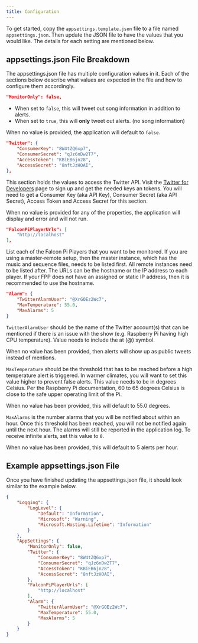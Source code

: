 ```yaml
---
title: Configuration
---
```


To get started, copy the ```appsettings.template.json``` file to a file named ```appsettings.json```.
Then update the JSON file to have the values that you would like. The details for each setting are
mentioned below.

## appsettings.json File Breakdown

The appsettings.json file has multiple configuration values in it. Each of the sections below describe
what values are expected in the file and how to configure them accordingly.

```json
"MonitorOnly": false,
```

* When set to ```false```, this will tweet out song information in addition to alerts.
* When set to ```true```, this will **only** tweet out alerts. (no song information)

When no value is provided, the application will default to ```false```.

```json
"Twitter": {
    "ConsumerKey": "8W4tZQ6xp7",
    "ConsumerSecret": "qJz6nDw2T7",
    "AccessToken": "KBiEB6jn28",
    "AccessSecret": "8nftJzHOAI",
},
```

This section holds the values to access the Twitter API. Visit the
[Twitter for Developers](https://developer.twitter.com) page to sign up and get the needed keys an tokens.
You will need to get a Consumer Key (aka API Key), Consumer Secret (aka API Secret), Access Token and Access Secret
for this section.

When no value is provided for any of the properties, the application will display and error and will not run.

```json
"FalconPiPlayerUrls": [
    "http://localhost"
],
```

List each of the Falcon Pi Players that you want to be monitored. If you are using a master-remote setup,
then the master instance, which has the music and sequence files, needs to be listed first. All remote
instances need to be listed after. The URLs can be the hostname or the IP address to each player.
If your FPP does not have an
assigned or static IP address, then it is recommended to use the hostname.

```json
"Alarm": {
    "TwitterAlarmUser": "@XrGOEz2Wc7",
    "MaxTemperature": 55.0,
    "MaxAlarms": 5
}
```

```TwitterAlarmUser``` should be the name of the Twitter account(s) that can be mentioned if
there is an issue with the show (e.g. Raspberry Pi having high CPU temperature). Value needs to include
the at (@) symbol.

When no value has been provided, then alerts will show up as public tweets instead of mentions.

```MaxTemperature``` should be the threshold that has to be reached before a high temperature alert is triggered.
In warmer climates, you will want to set this value higher to prevent false alerts.
This value needs to be in degrees Celsius. Per the Raspberry Pi documentation, 60 to 65
degrees Celsius is close to the safe upper operating limit of the Pi.

When no value has been provided, this will default to 55.0 degrees.

```MaxAlarms``` is the number alarms that you will be notified about within an hour. Once this threshold
has been reached, you will not be notified again until the next hour. The alarms will still be reported
in the application log. To receive infinite alerts, set this value to ```0```.

When no value has been provided, this will default to 5 alerts per hour.

## Example appsettings.json File

Once you have finished updating the appsettings.json file, it should look similar to the example below.

```json
{
    "Logging": {
        "LogLevel": {
            "Default": "Information",
            "Microsoft": "Warning",
            "Microsoft.Hosting.Lifetime": "Information"
        }
    },
    "AppSettings": {
        "MonitorOnly": false,
        "Twitter": {
            "ConsumerKey": "8W4tZQ6xp7",
            "ConsumerSecret": "qJz6nDw2T7",
            "AccessToken": "KBiEB6jn28",
            "AccessSecret": "8nftJzHOAI",
        },
        "FalconPiPlayerUrls": [
            "http://localhost"
        ],
        "Alarm": {
            "TwitterAlarmUser": "@XrGOEz2Wc7",
            "MaxTemperature": 55.0,
            "MaxAlarms": 5
        }
    }
}
```
